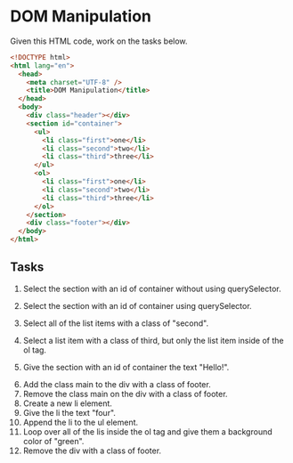 # DOM Manipulation

Given this HTML code, work on the tasks below.

```html
<!DOCTYPE html>
<html lang="en">
  <head>
    <meta charset="UTF-8" />
    <title>DOM Manipulation</title>
  </head>
  <body>
    <div class="header"></div>
    <section id="container">
      <ul>
        <li class="first">one</li>
        <li class="second">two</li>
        <li class="third">three</li>
      </ul>
      <ol>
        <li class="first">one</li>
        <li class="second">two</li>
        <li class="third">three</li>
      </ol>
    </section>
    <div class="footer"></div>
  </body>
</html>
```

## Tasks

1. Select the section with an id of container without using querySelector.

2. Select the section with an id of container using querySelector.

3. Select all of the list items with a class of "second".

4. Select a list item with a class of third, but only the list item inside of the ol tag.

5. Give the section with an id of container the text "Hello!".

6) Add the class main to the div with a class of footer.
7) Remove the class main on the div with a class of footer.
8) Create a new li element.
9) Give the li the text "four".
10) Append the li to the ul element.
11) Loop over all of the lis inside the ol tag and give them a background color of "green".
12) Remove the div with a class of footer.
